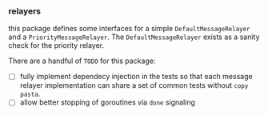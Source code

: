### relayers

this package defines some interfaces for a simple `DefaultMessageRelayer` and
a `PriorityMessageRelayer`. The `DefaultMessageRelayer` exists as a sanity check
for the priority relayer.

There are a handful of `TODO` for this package:

- [ ] fully implement dependecy injection in the tests so that each message relayer implementation can share a set of common tests without `copy pasta`.
- [ ] allow better stopping of goroutines via `done` signaling
